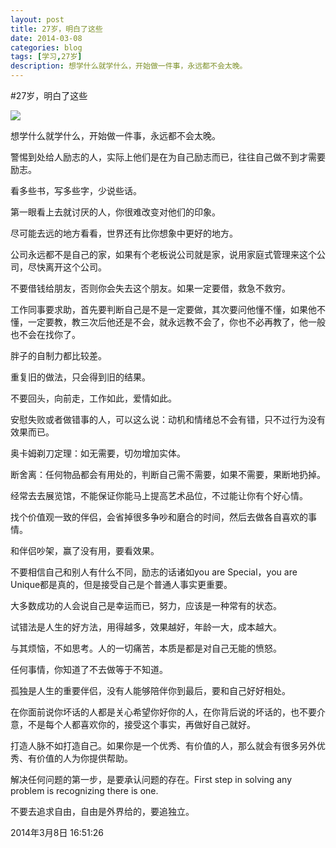 ```yaml
---
layout: post
title: 27岁，明白了这些
date: 2014-03-08
categories: blog
tags: [学习,27岁]
description: 想学什么就学什么，开始做一件事，永远都不会太晚。
---
```




#27岁，明白了这些

![](http://ww2.sinaimg.cn/mw690/617ccc0cjw1ee8gd3xryhj20dw09cdgr.jpg)

想学什么就学什么，开始做一件事，永远都不会太晚。

警惕到处给人励志的人，实际上他们是在为自己励志而已，往往自己做不到才需要励志。

看多些书，写多些字，少说些话。

第一眼看上去就讨厌的人，你很难改变对他们的印象。

尽可能去远的地方看看，世界还有比你想象中更好的地方。

公司永远都不是自己的家，如果有个老板说公司就是家，说用家庭式管理来这个公司，尽快离开这个公司。

不要借钱给朋友，否则你会失去这个朋友。如果一定要借，救急不救穷。

工作同事要求助，首先要判断自己是不是一定要做，其次要问他懂不懂，如果他不懂，一定要教，教三次后他还是不会，就永远教不会了，你也不必再教了，他一般也不会在找你了。

胖子的自制力都比较差。

重复旧的做法，只会得到旧的结果。

不要回头，向前走，工作如此，爱情如此。

安慰失败或者做错事的人，可以这么说：动机和情绪总不会有错，只不过行为没有效果而已。

奥卡姆剃刀定理：如无需要，切勿增加实体。

断舍离：任何物品都会有用处的，判断自己需不需要，如果不需要，果断地扔掉。

经常去去展览馆，不能保证你能马上提高艺术品位，不过能让你有个好心情。

找个价值观一致的伴侣，会省掉很多争吵和磨合的时间，然后去做各自喜欢的事情。

和伴侣吵架，赢了没有用，要看效果。

不要相信自己和别人有什么不同，励志的话诸如you are Special，you are Unique都是真的，但是接受自己是个普通人事实更重要。

大多数成功的人会说自己是幸运而已，努力，应该是一种常有的状态。

试错法是人生的好方法，用得越多，效果越好，年龄一大，成本越大。

与其烦恼，不如思考。人的一切痛苦，本质是都是对自己无能的愤怒。

任何事情，你知道了不去做等于不知道。

孤独是人生的重要伴侣，没有人能够陪伴你到最后，要和自己好好相处。

在你面前说你坏话的人都是关心希望你好你的人，在你背后说的坏话的，也不要介意，不是每个人都喜欢你的，接受这个事实，再做好自己就好。

打造人脉不如打造自己。如果你是一个优秀、有价值的人，那么就会有很多另外优秀、有价值的人为你提供帮助。

解决任何问题的第一步，是要承认问题的存在。First step in solving any problem is recognizing there is one.

不要去追求自由，自由是外界给的，要追独立。

2014年3月8日 16:51:26


